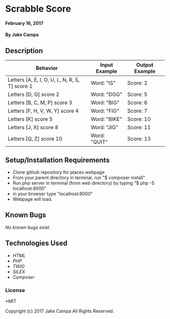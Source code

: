 # Scrabble Score


#### February 16, 2017

#### By **Jake Campa**

## Description

| Behavior | Input Example | Output Example |
|----------|---------------|----------------|
Letters [A, E, I, O, U, L, N, R, S, T] score 1 | Word: "IS" | Score: 2
Letters [D, G] score 2 | Word: "DOG" | Score: 5
Letters [B, C, M, P] score 3 | Word: "BIG" | Score: 6
Letters [F, H, V, W, Y] score 4 | Word: "FIG" | Score: 7
Letters [K] score 5 | Word: "BIKE" | Score: 10
Letters [J, X] score 8 | Word: "JIG" | Score: 11
Letters [Q, Z] score 10 | Word: "QUIT" | Score: 13

## Setup/Installation Requirements

*  Clone github repository for places webpage
*  From your parent directory in terminal, run "$ composer install"
*  Run php server in terminal (from web directory) by typing "$ php -S localhost:8000"
*  in your browser type "localhost:8000"
*  Webpage will load.

## Known Bugs
_No known bugs exist._

## Technologies Used
* _HTML_
* _PHP_
* _TWIG_
* _SILEX_
* _Composer_


### License
*MIT

Copyright (c) 2017 Jake Campa All Rights Reserved.
